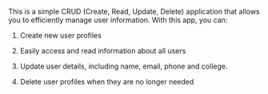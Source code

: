 This is a simple CRUD (Create, Read, Update, Delete) application that allows you to efficiently manage user information. With this app, you can:

1. Create new user profiles

2. Easily access and read information about all users

3. Update user details, including name, email, phone and college.

4. Delete user profiles when they are no longer needed
